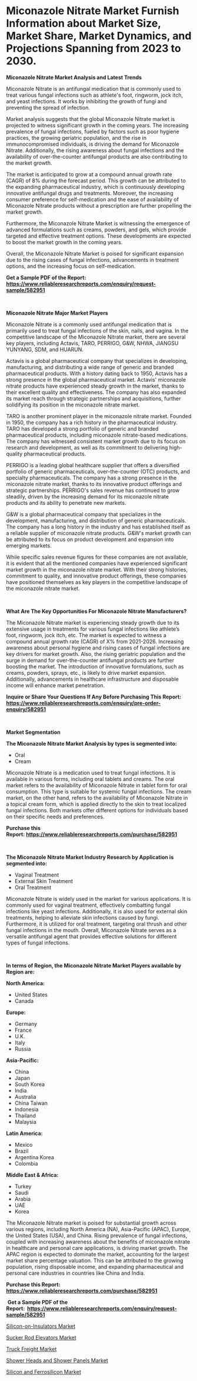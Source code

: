 <p><h1>Miconazole Nitrate Market Furnish Information about Market Size, Market Share, Market Dynamics, and Projections Spanning from 2023 to 2030.</h1></p><p><strong>Miconazole Nitrate Market Analysis and Latest Trends</strong></p>
<p><p>Miconazole Nitrate is an antifungal medication that is commonly used to treat various fungal infections such as athlete's foot, ringworm, jock itch, and yeast infections. It works by inhibiting the growth of fungi and preventing the spread of infection.</p><p>Market analysis suggests that the global Miconazole Nitrate market is projected to witness significant growth in the coming years. The increasing prevalence of fungal infections, fueled by factors such as poor hygiene practices, the growing geriatric population, and the rise in immunocompromised individuals, is driving the demand for Miconazole Nitrate. Additionally, the rising awareness about fungal infections and the availability of over-the-counter antifungal products are also contributing to the market growth.</p><p>The market is anticipated to grow at a compound annual growth rate (CAGR) of 8% during the forecast period. This growth can be attributed to the expanding pharmaceutical industry, which is continuously developing innovative antifungal drugs and treatments. Moreover, the increasing consumer preference for self-medication and the ease of availability of Miconazole Nitrate products without a prescription are further propelling the market growth.</p><p>Furthermore, the Miconazole Nitrate Market is witnessing the emergence of advanced formulations such as creams, powders, and gels, which provide targeted and effective treatment options. These developments are expected to boost the market growth in the coming years.</p><p>Overall, the Miconazole Nitrate Market is poised for significant expansion due to the rising cases of fungal infections, advancements in treatment options, and the increasing focus on self-medication.</p></p>
<p><strong>Get a Sample PDF of the Report:&nbsp; <a href="https://www.reliableresearchreports.com/enquiry/request-sample/582951">https://www.reliableresearchreports.com/enquiry/request-sample/582951</a></strong></p>
<p>&nbsp;</p>
<p><strong>Miconazole Nitrate Major Market Players</strong></p>
<p><p>Miconazole Nitrate is a commonly used antifungal medication that is primarily used to treat fungal infections of the skin, nails, and vagina. In the competitive landscape of the Miconazole Nitrate market, there are several key players, including Actavis, TARO, PERRIGO, G&W, NHWA, JIANGSU YUNYANG, SDM, and HUARUN. </p><p>Actavis is a global pharmaceutical company that specializes in developing, manufacturing, and distributing a wide range of generic and branded pharmaceutical products. With a history dating back to 1950, Actavis has a strong presence in the global pharmaceutical market. Actavis' miconazole nitrate products have experienced steady growth in the market, thanks to their excellent quality and effectiveness. The company has also expanded its market reach through strategic partnerships and acquisitions, further solidifying its position in the miconazole nitrate market.</p><p>TARO is another prominent player in the miconazole nitrate market. Founded in 1950, the company has a rich history in the pharmaceutical industry. TARO has developed a strong portfolio of generic and branded pharmaceutical products, including miconazole nitrate-based medications. The company has witnessed consistent market growth due to its focus on research and development, as well as its commitment to delivering high-quality pharmaceutical products.</p><p>PERRIGO is a leading global healthcare supplier that offers a diversified portfolio of generic pharmaceuticals, over-the-counter (OTC) products, and specialty pharmaceuticals. The company has a strong presence in the miconazole nitrate market, thanks to its innovative product offerings and strategic partnerships. PERRIGO's sales revenue has continued to grow steadily, driven by the increasing demand for its miconazole nitrate products and its ability to penetrate new markets.</p><p>G&W is a global pharmaceutical company that specializes in the development, manufacturing, and distribution of generic pharmaceuticals. The company has a long history in the industry and has established itself as a reliable supplier of miconazole nitrate products. G&W's market growth can be attributed to its focus on product development and expansion into emerging markets.</p><p>While specific sales revenue figures for these companies are not available, it is evident that all the mentioned companies have experienced significant market growth in the miconazole nitrate market. With their strong histories, commitment to quality, and innovative product offerings, these companies have positioned themselves as key players in the competitive landscape of the miconazole nitrate market.</p></p>
<p>&nbsp;</p>
<p><strong>What Are The Key Opportunities For Miconazole Nitrate Manufacturers?</strong></p>
<p><p>The Miconazole Nitrate market is experiencing steady growth due to its extensive usage in treatments for various fungal infections like athlete’s foot, ringworm, jock itch, etc. The market is expected to witness a compound annual growth rate (CAGR) of X% from 2021-2026. Increasing awareness about personal hygiene and rising cases of fungal infections are key drivers for market growth. Also, the rising geriatric population and the surge in demand for over-the-counter antifungal products are further boosting the market. The introduction of innovative formulations, such as creams, powders, sprays, etc., is likely to drive market expansion. Additionally, advancements in healthcare infrastructure and disposable income will enhance market penetration.</p></p>
<p><strong>Inquire or Share Your Questions If Any Before Purchasing This Report: <a href="https://www.reliableresearchreports.com/enquiry/pre-order-enquiry/582951">https://www.reliableresearchreports.com/enquiry/pre-order-enquiry/582951</a></strong></p>
<p>&nbsp;</p>
<p><strong>Market Segmentation</strong></p>
<p><strong>The Miconazole Nitrate Market Analysis by types is segmented into:</strong></p>
<p><ul><li>Oral</li><li>Cream</li></ul></p>
<p><p>Miconazole Nitrate is a medication used to treat fungal infections. It is available in various forms, including oral tablets and creams. The oral market refers to the availability of Miconazole Nitrate in tablet form for oral consumption. This type is suitable for systemic fungal infections. The cream market, on the other hand, refers to the availability of Miconazole Nitrate in a topical cream form, which is applied directly to the skin to treat localized fungal infections. Both markets offer different options for individuals based on their specific needs and preferences.</p></p>
<p><strong>Purchase this Report:&nbsp;<a href="https://www.reliableresearchreports.com/purchase/582951">https://www.reliableresearchreports.com/purchase/582951</a></strong></p>
<p>&nbsp;</p>
<p><strong>The Miconazole Nitrate Market Industry Research by Application is segmented into:</strong></p>
<p><ul><li>Vaginal Treatment</li><li>External Skin Treatment</li><li>Oral Treatment</li></ul></p>
<p><p>Miconazole Nitrate is widely used in the market for various applications. It is commonly used for vaginal treatment, effectively combatting fungal infections like yeast infections. Additionally, it is also used for external skin treatments, helping to alleviate skin infections caused by fungi. Furthermore, it is utilized for oral treatment, targeting oral thrush and other fungal infections in the mouth. Overall, Miconazole Nitrate serves as a versatile antifungal agent that provides effective solutions for different types of fungal infections.</p></p>
<p>&nbsp;</p>
<p><strong>In terms of Region, the Miconazole Nitrate Market Players available by Region are:</strong></p>
<p>
    <p> <strong> North America: </strong>
        <ul>
            <li>United States</li>
            <li>Canada</li>
        </ul>
        </p> 
    <p> <strong> Europe: </strong>
        <ul>
            <li>Germany</li>
            <li>France</li>
            <li>U.K.</li>
            <li>Italy</li>
            <li>Russia</li>
        </ul>
        </p> 
    <p> <strong> Asia-Pacific: </strong>
        <ul>
            <li>China</li>
            <li>Japan</li>
            <li>South Korea</li>
            <li>India</li>
            <li>Australia</li>
            <li>China Taiwan</li>
            <li>Indonesia</li>
            <li>Thailand</li>
            <li>Malaysia</li>
        </ul>
        </p> 
    <p> <strong> Latin America: </strong>
        <ul>
            <li>Mexico</li>
            <li>Brazil</li>
            <li>Argentina Korea</li>
            <li>Colombia</li>
        </ul>
        </p> 
    <p> <strong> Middle East & Africa: </strong>
        <ul>
            <li>Turkey</li>
            <li>Saudi</li>
            <li>Arabia</li>
            <li>UAE</li>
            <li>Korea</li>
        </ul>
    </p>
    </p>
<p><p>The Miconazole Nitrate market is poised for substantial growth across various regions, including North America (NA), Asia-Pacific (APAC), Europe, the United States (USA), and China. Rising prevalence of fungal infections, coupled with increasing awareness about the benefits of miconazole nitrate in healthcare and personal care applications, is driving market growth. The APAC region is expected to dominate the market, accounting for the largest market share percentage valuation. This can be attributed to the growing population, rising disposable income, and expanding pharmaceutical and personal care industries in countries like China and India.</p></p>
<p><strong>Purchase this Report: <a href="https://www.reliableresearchreports.com/purchase/582951">https://www.reliableresearchreports.com/purchase/582951</a></strong></p>
<p>&nbsp;<strong>Get a Sample PDF of the Report:&nbsp;&nbsp;<a href="https://www.reliableresearchreports.com/enquiry/request-sample/582951">https://www.reliableresearchreports.com/enquiry/request-sample/582951</a></strong></p>
<p><strong></strong></p>
<p><p><a href="https://www.linkedin.com/pulse/silicon-on-insulators-market-share-amp-new-trends-analysis/">Silicon-on-Insulators Market</a></p><p><a href="https://medium.com/@hazelharvey1918/sucker-rod-elevators-market-size-growth-forecast-2023-2030-c21d32a0b19f">Sucker Rod Elevators Market</a></p><p><a href="https://medium.com/@loririce03/truck-freight-market-furnishes-information-on-market-share-market-trends-and-market-growth-f280b0825618">Truck Freight Market</a></p><p><a href="https://www.linkedin.com/pulse/shower-heads-panels-market-size-share-global-analysis-report/">Shower Heads and Shower Panels Market</a></p><p><a href="https://www.linkedin.com/pulse/silicon-ferrosilicon-market-insights-players-forecast-till/">Silicon and Ferrosilicon Market</a></p></p>